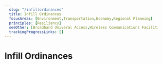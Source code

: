 ```yaml
---
  slug: "/infillordinances"
  title: Infill Ordinances                                                
  focusAreas: [Environment,Transportation,Economy,Regional Planning]
  principles: [Resiliency]
  seeOther: [Broadband Univeral Access,Wireless Communications Facilitiies Ordinances (5G),Connected & Automated Vehicle Preparations]
  trackingProgressLinks: []
---
```

# Infill Ordinances